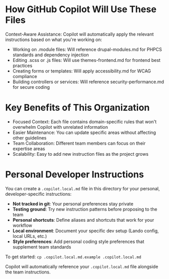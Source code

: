 # How GitHub Copilot Will Use These Files
Context-Aware Assistance: Copilot will automatically apply the relevant instructions based on what you're working on:

- Working on .module files: Will reference drupal-modules.md for PHPCS standards and dependency injection
- Editing .scss or .js files: Will use themes-frontend.md for frontend best practices
- Creating forms or templates: Will apply accessibility.md for WCAG compliance
- Building controllers or services: Will reference security-performance.md for secure coding

# Key Benefits of This Organization
- Focused Context: Each file contains domain-specific rules that won't overwhelm Copilot with unrelated information
- Easier Maintenance: You can update specific areas without affecting other guidelines
- Team Collaboration: Different team members can focus on their expertise areas
- Scalability: Easy to add new instruction files as the project grows

# Personal Developer Instructions

You can create a `.copilot.local.md` file in this directory for your personal, developer-specific instructions:

- **Not tracked in git**: Your personal preferences stay private
- **Testing ground**: Try new instruction patterns before proposing to the team
- **Personal shortcuts**: Define aliases and shortcuts that work for your workflow
- **Local environment**: Document your specific dev setup (Lando config, local URLs, etc.)
- **Style preferences**: Add personal coding style preferences that supplement team standards

To get started: `cp .copilot.local.md.example .copilot.local.md`

Copilot will automatically reference your `.copilot.local.md` file alongside the team instructions.